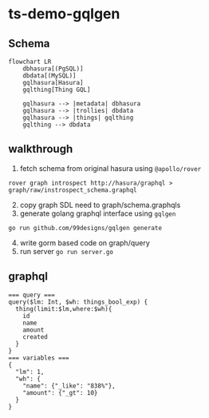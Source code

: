 # ts-demo-gqlgen

## Schema

```mermaid
flowchart LR
    dbhasura[(PgSQL)]
    dbdata[(MySQL)]
    gqlhasura[Hasura]
    gqlthing[Thing GQL]

    gqlhasura --> |metadata| dbhasura
    gqlhasura --> |trollies| dbdata
    gqlhasura --> |things| gqlthing
    gqlthing --> dbdata
```

## walkthrough
1. fetch schema from original hasura using `@apollo/rover` 
```
rover graph introspect http://hasura/graphql > graph/raw/instrospect_schema.graphql
```
2. copy graph SDL need to graph/schema.graphqls
3. generate golang graphql interface using `gqlgen`
```
go run github.com/99designs/gqlgen generate
```
4. write gorm based code on graph/query 
5. run server `go run server.go`

## graphql
```
=== query ===
query($lm: Int, $wh: things_bool_exp) {
  thing(limit:$lm,where:$wh){
    id
    name
    amount
    created
  }
}
=== variables ===
{
  "lm": 1, 
  "wh": {
    "name": {"_like": "838%"},
    "amount": {"_gt": 10}
  }
}
```